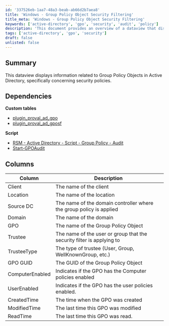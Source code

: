 ```yaml
---
id: '337526eb-1aa7-48a3-beab-ab66d2b7aea8'
title: 'Windows - Group Policy Object Security Filtering'
title_meta: 'Windows - Group Policy Object Security Filtering'
keywords: ['active-directory', 'gpo', 'security', 'audit', 'policy']
description: 'This document provides an overview of a dataview that displays information related to Group Policy Objects (GPOs) in Active Directory, focusing on security policies. It outlines dependencies, columns, and details necessary for auditing GPOs effectively.'
tags: ['active-directory', 'gpo', 'security']
draft: false
unlisted: false
---
```


## Summary

This dataview displays information related to Group Policy Objects in Active Directory, specifically concerning security policies.

## Dependencies

**Custom tables**  
- [plugin_proval_ad_gpo](<../tables/plugin_proval_ad_gpo.md>)  
- [plugin_proval_ad_gposf](<../tables/plugin_proval_ad_gposf.md>)  

**Script**  
- [RSM - Active Directory - Script - Group Policy - Audit](<../scripts/Group Policy - Audit.md>)  
- [Start-GPOAudit](https://proval.itglue.com/DOC-5078775-7457846)  

## Columns

| Column          | Description                                                                                     |
|-----------------|-------------------------------------------------------------------------------------------------|
| Client          | The name of the client                                                                          |
| Location        | The name of the location                                                                        |
| Source DC       | The name of the domain controller where the group policy is applied                            |
| Domain          | The name of the domain                                                                          |
| GPO             | The name of the Group Policy Object                                                             |
| Trustee         | The name of the user or group that the security filter is applying to                           |
| TrusteeType     | The type of trustee (User, Group, WellKnownGroup, etc.)                                        |
| GPO GUID        | The GUID of the Group Policy Object                                                              |
| ComputerEnabled  | Indicates if the GPO has the Computer policies enabled                                          |
| UserEnabled     | Indicates if the GPO has the user policies enabled.                                            |
| CreatedTime     | The time when the GPO was created                                                                |
| ModifiedTime    | The last time this GPO was modified                                                             |
| ReadTime        | The last time this GPO was read.                                                                |



